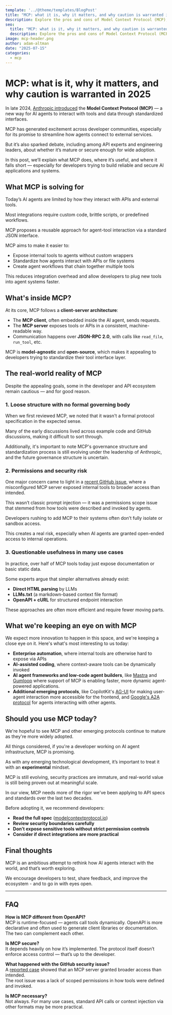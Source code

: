 ```yaml
---
template: '../@theme/templates/BlogPost'
title: "MCP: what it is, why it matters, and why caution is warranted in 2025"
description: Explore the pros and cons of Model Context Protocol (MCP), an emerging standard for AI agent interaction.
seo:
  title: "MCP: what is it, why it matters, and why caution is warranted in 2025"
  description: Explore the pros and cons of Model Context Protocol (MCP), an emerging standard for AI agent interaction.
image: mcp-header.png
author: adam-altman
date: "2025-07-15"
categories:
  - mcp
---
```


# MCP: what is it, why it matters, and why caution is warranted in 2025

In late 2024, [Anthropic introduced](https://www.anthropic.com/news/model-context-protocol) the **Model Context Protocol (MCP)** — 
a new way for AI agents to interact with tools and data through standardized interfaces.

MCP has generated excitement across developer communities, especially for its promise to streamline how agents connect to external services.

But it’s also sparked debate, including among API experts and engineering leaders, about whether it’s mature or secure enough for wide adoption.

In this post, we’ll explain what MCP does, where it’s useful, and where it falls short — especially for developers trying to build reliable and secure
AI applications and systems.

## What MCP is solving for

Today’s AI agents are limited by how they interact with APIs and external tools.

Most integrations require custom code, brittle scripts, or predefined workflows.

MCP proposes a reusable approach for agent-tool interaction via a standard JSON 
interface.

MCP aims to make it easier to:

- Expose internal tools to agents without custom wrappers  
- Standardize how agents interact with APIs or file systems  
- Create agent workflows that chain together multiple tools  

This reduces integration overhead and allow developers to plug new tools into agent systems faster.

## What's inside MCP?

At its core, MCP follows a **client-server architecture**:

- The **MCP client**, often embedded inside the AI agent, sends requests.  
- The **MCP server** exposes tools or APIs in a consistent, machine-readable way.  
- Communication happens over **JSON-RPC 2.0**, with calls like `read_file`, `run_tool`, etc.

MCP is **model-agnostic** and **open-source**, which makes it appealing to developers trying to standardize 
their tool interface layer.

## The real-world reality of MCP

Despite the appealing goals, some in the developer and API ecosystem remain cautious — and for good reason.

### 1. Loose structure with no formal governing body 

When we first reviewed MCP, we noted that it wasn't a formal protocol specification in the expected sense.

Many of the early discussions lived across example code and GitHub discussions, making it difficult to sort through. 

Additionally, it's important to note MCP's governance structure and standardization process is still evolving under 
the leadership of Anthropic, and the future governance structure is uncertain.

### 2. Permissions and security risk

One major concern came to light in a [recent GitHub issue](https://github.com/modelcontext/protocol/issues/18),
where a misconfigured MCP server exposed internal tools to broader access than intended.

This wasn’t classic prompt injection — it was a permissions scope issue that stemmed from how tools were described and invoked by agents.

Developers rushing to add MCP to their systems often don’t fully isolate or sandbox access.

This creates a real risk, especially when AI agents are granted open-ended access to internal operations.

### 3. Questionable usefulness in many use cases

In practice, over half of MCP tools today just expose documentation or basic static data.

Some experts argue that simpler alternatives already exist:

- **Direct HTML parsing** by LLMs  
- **LLMs.txt** (a markdown-based context file format)  
- **OpenAPI + cURL** for structured endpoint interaction  

These approaches are often more efficient and require fewer moving parts.

## What we're keeping an eye on with MCP

We expect more innovation to happen in this space, and we're keeping a close eye on it.
Here's what's most interesting to us today:

- **Enterprise automation**, where internal tools are otherwise hard to expose via APIs  
- **AI-assisted coding**, where context-aware tools can be dynamically invoked  
- **AI agent frameworks and low-code agent builders**, like [Mastra](https://mastra.ai/blog/mastra-mcp)
 and [Gumloop](https://www.gumloop.com/blog/announcing-gumcp) where support of MCP is enabling faster, 
more dynamic agent-powered applications.
- **Additional emerging protocols**, like CopilotKit's [AG-UI](https://github.com/ag-ui-protocol/ag-ui) for
making user-agent interaction more accessible for the frontend, and
[Google's A2A protocol](https://developers.googleblog.com/en/a2a-a-new-era-of-agent-interoperability/)
for agents interacting with other agents.

## Should you use MCP today?

We're hopeful to see MCP and other emerging protocols continue to mature as they're more widely adopted. 

All things considered, if you're a developer working on AI agent infrastructure, MCP is promising.

As with any emerging technological development, it’s important to treat it with an **experimental** 
mindset.

MCP is still evolving, security practices are immature, and real-world value is still being proven
out at meaningful scale.

In our view, MCP needs more of the rigor we've been applying to API specs and standards over the 
last two decades.

Before adopting it, we recommend developers:

- **Read the full spec** ([modelcontextprotocol.io](https://modelcontextprotocol.io))  
- **Review security boundaries carefully**  
- **Don’t expose sensitive tools without strict permission controls**  
- **Consider if direct integrations are more practical**

## Final thoughts

MCP is an ambitious attempt to rethink how AI agents interact with the world, and that’s worth exploring.

We encourage developers to test, share feedback, and improve the ecosystem - and to go in with eyes open.

---

## FAQ

**How is MCP different from OpenAPI?**  
MCP is runtime-focused — agents call tools dynamically. OpenAPI is more declarative and often used to generate client libraries or documentation. 
The two can complement each other.

**Is MCP secure?**  
It depends heavily on how it’s implemented. The protocol itself doesn’t enforce access control — that’s up to the developer.

**What happened with the GitHub security issue?**  
A [reported case](https://github.com/modelcontext/protocol/issues/18) showed that an MCP server granted broader access than intended.  
The root issue was a lack of scoped permissions in how tools were defined and invoked.

**Is MCP necessary?**  
Not always. For many use cases, standard API calls or context injection via other formats may be more practical.
